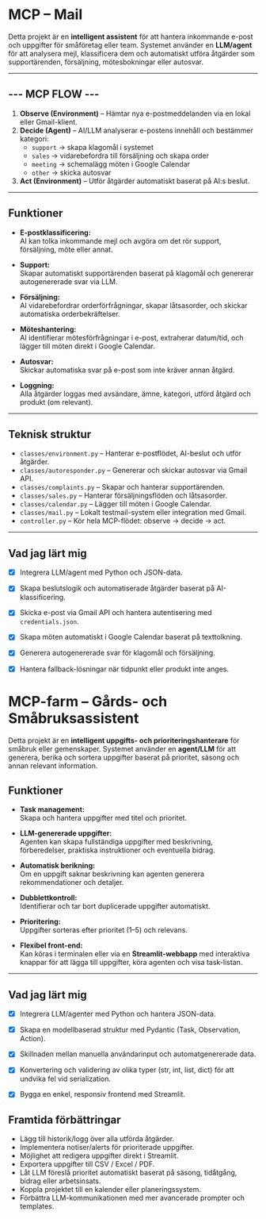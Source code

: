 # MCP – Mail

Detta projekt är en **intelligent assistent** för att hantera inkommande e-post och uppgifter för småföretag eller team. Systemet använder en **LLM/agent** för att analysera mejl, klassificera dem och automatiskt utföra åtgärder som supportärenden, försäljning, mötesbokningar eller autosvar.

---

## --- MCP FLOW ---
    
1. **Observe (Environment)** – Hämtar nya e-postmeddelanden via en lokal eller Gmail-klient.
2. **Decide (Agent)** – AI/LLM analyserar e-postens innehåll och bestämmer kategori:
   - `support` → skapa klagomål i systemet
   - `sales` → vidarebefordra till försäljning och skapa order
   - `meeting` → schemalägg möten i Google Calendar
   - `other` → skicka autosvar
3. **Act (Environment)** – Utför åtgärder automatiskt baserat på AI:s beslut.

---

## Funktioner

- **E-postklassificering:**  
  AI kan tolka inkommande mejl och avgöra om det rör support, försäljning, möte eller annat.

- **Support:**  
  Skapar automatiskt supportärenden baserat på klagomål och genererar autogenererade svar via LLM.

- **Försäljning:**  
  AI vidarebefordrar orderförfrågningar, skapar låtsasorder, och skickar automatiska orderbekräftelser.

- **Möteshantering:**  
  AI identifierar mötesförfrågningar i e-post, extraherar datum/tid, och lägger till möten direkt i Google Calendar.

- **Autosvar:**  
  Skickar automatiska svar på e-post som inte kräver annan åtgärd.

- **Loggning:**  
  Alla åtgärder loggas med avsändare, ämne, kategori, utförd åtgärd och produkt (om relevant).

---

## Teknisk struktur

- `classes/environment.py` – Hanterar e-postflödet, AI-beslut och utför åtgärder.
- `classes/autoresponder.py` – Genererar och skickar autosvar via Gmail API.
- `classes/complaints.py` – Skapar och hanterar supportärenden.
- `classes/sales.py` – Hanterar försäljningsflöden och låtsasorder.
- `classes/calendar.py` – Lägger till möten i Google Calendar.
- `classes/mail.py` – Lokalt testmail-system eller integration med Gmail.
- `controller.py` – Kör hela MCP-flödet: observe → decide → act.

---

## Vad jag lärt mig

- [x] Integrera LLM/agent med Python och JSON-data.  
- [x] Skapa beslutslogik och automatiserade åtgärder baserat på AI-klassificering.  
- [x] Skicka e-post via Gmail API och hantera autentisering med `credentials.json`.  
- [x] Skapa möten automatiskt i Google Calendar baserat på texttolkning.  
- [x] Generera autogenererade svar för klagomål och försäljning.  
- [x] Hantera fallback-lösningar när tidpunkt eller produkt inte anges.  



# MCP-farm – Gårds- och Småbruksassistent

Detta projekt är en **intelligent uppgifts- och prioriteringshanterare** för småbruk eller gemenskaper. Systemet använder en **agent/LLM** för att generera, berika och sortera uppgifter baserat på prioritet, säsong och annan relevant information.


## Funktioner

- **Task management:**  
  Skapa och hantera uppgifter med titel och prioritet.  

- **LLM-genererade uppgifter:**  
  Agenten kan skapa fullständiga uppgifter med beskrivning, förberedelser, praktiska instruktioner och eventuella bidrag.  

- **Automatisk berikning:**  
  Om en uppgift saknar beskrivning kan agenten generera rekommendationer och detaljer.  

- **Dubblettkontroll:**  
  Identifierar och tar bort duplicerade uppgifter automatiskt.  

- **Prioritering:**  
  Uppgifter sorteras efter prioritet (1–5) och relevans.  

- **Flexibel front-end:**  
  Kan köras i terminalen eller via en **Streamlit-webbapp** med interaktiva knappar för att lägga till uppgifter, köra agenten och visa task-listan.

---


## Vad jag lärt mig

- [x] Integrera LLM/agenter med Python och hantera JSON-data.
- [x] Skapa en modellbaserad struktur med Pydantic (Task, Observation, Action).
- [x] Skillnaden mellan manuella användarinput och automatgenererade data.
- [x] Konvertering och validering av olika typer (str, int, list, dict) för att undvika fel vid serialization.
- [x] Bygga en enkel, responsiv frontend med Streamlit.


## Framtida förbättringar

- Lägg till historik/logg över alla utförda åtgärder.
- Implementera notiser/alerts för prioriterade uppgifter.
- Möjlighet att redigera uppgifter direkt i Streamlit.
- Exportera uppgifter till CSV / Excel / PDF.
- Låt LLM föreslå prioritet automatiskt baserat på säsong, tidåtgång, bidrag eller arbetsinsats.
- Koppla projektet till en kalender eller planeringssystem.
- Förbättra LLM-kommunikationen med mer avancerade prompter och templates.